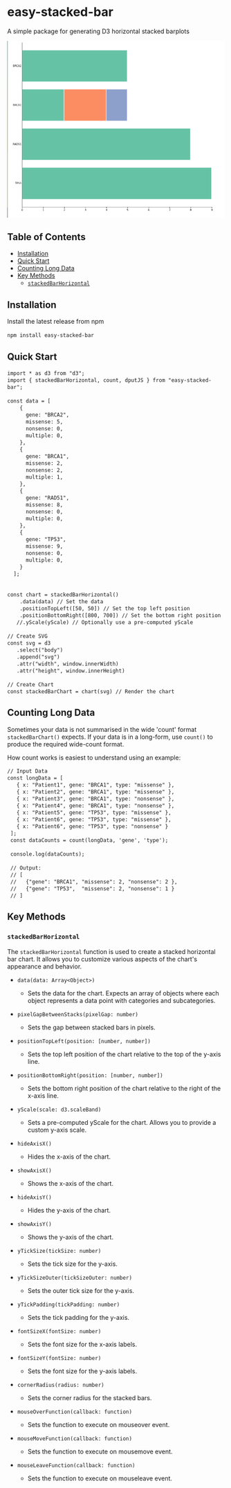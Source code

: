 
# easy-stacked-bar <!-- omit from toc -->

A simple package for generating D3 horizontal stacked barplots

![Alt text](img/image.png)

## Table of Contents <!-- omit from toc -->
- [Installation](#installation)
- [Quick Start](#quick-start)
- [Counting Long Data](#counting-long-data)
- [Key Methods](#key-methods)
  - [`stackedBarHorizontal`](#stackedbarhorizontal)

## Installation

Install the latest release from npm

`npm install easy-stacked-bar`


## Quick Start

```{javascript}
import * as d3 from "d3";
import { stackedBarHorizontal, count, dputJS } from "easy-stacked-bar";

const data = [
    {
      gene: "BRCA2",
      missense: 5,
      nonsense: 0,
      multiple: 0,
    },
    {
      gene: "BRCA1",
      missense: 2,
      nonsense: 2,
      multiple: 1,
    },
    {
      gene: "RAD51",
      missense: 8,
      nonsense: 0,
      multiple: 0,
    },
    {
      gene: "TP53",
      missense: 9,
      nonsense: 0,
      multiple: 0,
    }
  ];


const chart = stackedBarHorizontal()
    .data(data) // Set the data
    .positionTopLeft([50, 50]) // Set the top left position
    .positionBottomRight([800, 700]) // Set the bottom right position
   //.yScale(yScale) // Optionally use a pre-computed yScale

// Create SVG
const svg = d3
   .select("body")
   .append("svg")
   .attr("width", window.innerWidth)
   .attr("height", window.innerHeight)

// Create Chart
const stackedBarChart = chart(svg) // Render the chart

```


## Counting Long Data

Sometimes your data is not summarised in the wide 'count' format `stackedBarChart()` expects. 
If your data is in a long-form, use `count()` to produce the required wide-count format.

How count works is easiest to understand using an example:


```{javascript}
// Input Data
const longData = [
   { x: "Patient1", gene: "BRCA1", type: "missense" },
   { x: "Patient2", gene: "BRCA1", type: "missense" },
   { x: "Patient3", gene: "BRCA1", type: "nonsense" },
   { x: "Patient4", gene: "BRCA1", type: "nonsense" },
   { x: "Patient5", gene: "TP53", type: "missense" },
   { x: "Patient6", gene: "TP53", type: "missense" },
   { x: "Patient6", gene: "TP53", type: "nonsense" }
 ];
 const dataCounts = count(longData, 'gene', 'type');

 console.log(dataCounts);

 // Output:
 // [
 //   {"gene": "BRCA1", "missense": 2, "nonsense": 2 },
 //   {"gene": "TP53",  "missense": 2, "nonsense": 1 }
 // ]
```


## Key Methods 

### `stackedBarHorizontal`

The `stackedBarHorizontal` function is used to create a stacked horizontal bar chart. It allows you to customize various aspects of the chart's appearance and behavior.

- `data(data: Array<Object>)`
  - Sets the data for the chart. Expects an array of objects where each object represents a data point with categories and subcategories.

- `pixelGapBetweenStacks(pixelGap: number)`
  - Sets the gap between stacked bars in pixels.

- `positionTopLeft(position: [number, number])`
  - Sets the top left position of the chart relative to the top of the y-axis line.

- `positionBottomRight(position: [number, number])`
  - Sets the bottom right position of the chart relative to the right of the x-axis line.

- `yScale(scale: d3.scaleBand)`
  - Sets a pre-computed yScale for the chart. Allows you to provide a custom y-axis scale.

- `hideAxisX()`
  - Hides the x-axis of the chart.

- `showAxisX()`
  - Shows the x-axis of the chart.

- `hideAxisY()`
  - Hides the y-axis of the chart.

- `showAxisY()`
  - Shows the y-axis of the chart.

- `yTickSize(tickSize: number)`
  - Sets the tick size for the y-axis.

- `yTickSizeOuter(tickSizeOuter: number)`
  - Sets the outer tick size for the y-axis.

- `yTickPadding(tickPadding: number)`
  - Sets the tick padding for the y-axis.

- `fontSizeX(fontSize: number)`
  - Sets the font size for the x-axis labels.

- `fontSizeY(fontSize: number)`
  - Sets the font size for the y-axis labels.

- `cornerRadius(radius: number)`
  - Sets the corner radius for the stacked bars.

- `mouseOverFunction(callback: function)`
  - Sets the function to execute on mouseover event.

- `mouseMoveFunction(callback: function)`
  - Sets the function to execute on mousemove event.

- `mouseLeaveFunction(callback: function)`
  - Sets the function to execute on mouseleave event.